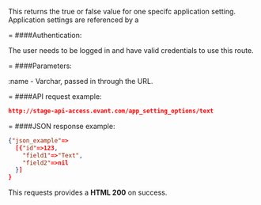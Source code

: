 <!-- --- title: GET /app_setting_options/:id -->

This returns the true or false value for one specifc application setting. Application settings are referenced by a

=
####Authentication:

The user needs to be logged in and have valid credentials to use this route.

=
####Parameters:

:name - Varchar, passed in through the URL.

=
####API request example:
```json
http://stage-api-access.evant.com/app_setting_options/text
```

=
####JSON response example:

```json
{"json_example"=>
  [{"id"=>123,
    "field1"=>"Text",
    "field2"=>nil
  }]
}
```

This requests provides a <strong>HTML 200</strong> on success.